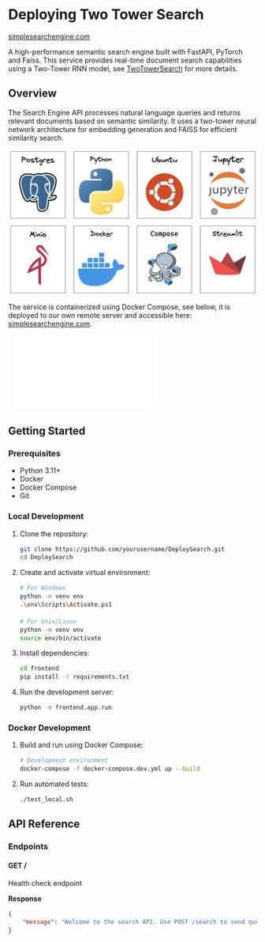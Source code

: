 # Deploying Two Tower Search

[simplesearchengine.com](https://simplesearchengine.com)

A high-performance semantic search engine built with FastAPI, PyTorch and Faiss. This service provides real-time document search capabilities using a Two-Tower RNN model, see [TwoTowerSearch](https://github.com/kalebsofer/TwoTowerSearch) for more details.

## Overview

The Search Engine API processes natural language queries and returns relevant documents based on semantic similarity. It uses a two-tower neural network architecture for embedding generation and FAISS for efficient similarity search.

![stack](/public/images/stack.png)

The service is containerized using Docker Compose, see below, it is deployed to our own remote server and accessible here: [simplesearchengine.com](https://simplesearchengine.com).

![containers](/public/images/containers.pdf)


## Getting Started

### Prerequisites
- Python 3.11+
- Docker
- Docker Compose
- Git

### Local Development

1. Clone the repository:
    ```bash
    git clone https://github.com/yourusername/DeploySearch.git
    cd DeploySearch
    ```

2. Create and activate virtual environment:
    ```bash
    # For Windows
    python -m venv env
    .\env\Scripts\Activate.ps1

    # For Unix/Linux
    python -m venv env
    source env/bin/activate
    ```

3. Install dependencies:
    ```bash
    cd frontend
    pip install -r requirements.txt
    ```

4. Run the development server:
    ```bash
    python -m frontend.app.run
    ```

### Docker Development

1. Build and run using Docker Compose:
    ```bash
    # Development environment
    docker-compose -f docker-compose.dev.yml up --build
    ```

2. Run automated tests:
    ```bash
    ./test_local.sh
    ```

## API Reference

### Endpoints

#### GET /
Health check endpoint

**Response**
```json
{
    "message": "Welcome to the search API. Use POST /search to send queries."
}
